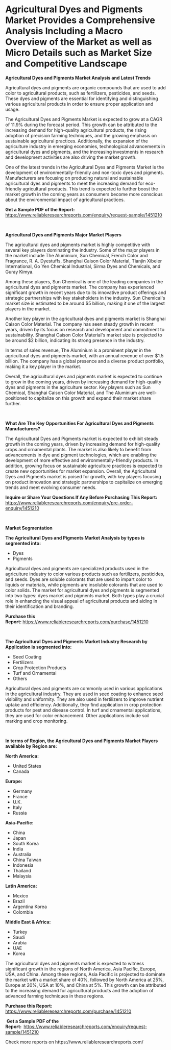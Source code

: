 <p><h1>Agricultural Dyes and Pigments Market Provides a Comprehensive Analysis Including a Macro Overview of the Market as well as Micro Details such as Market Size and Competitive Landscape</h1></p><p><strong>Agricultural Dyes and Pigments Market Analysis and Latest Trends</strong></p>
<p><p>Agricultural dyes and pigments are organic compounds that are used to add color to agricultural products, such as fertilizers, pesticides, and seeds. These dyes and pigments are essential for identifying and distinguishing various agricultural products in order to ensure proper application and usage.</p><p>The Agricultural Dyes and Pigments Market is expected to grow at a CAGR of 11.9% during the forecast period. This growth can be attributed to the increasing demand for high-quality agricultural products, the rising adoption of precision farming techniques, and the growing emphasis on sustainable agricultural practices. Additionally, the expansion of the agriculture industry in emerging economies, technological advancements in agricultural dyes and pigments, and the increasing investments in research and development activities are also driving the market growth.</p><p>One of the latest trends in the Agricultural Dyes and Pigments Market is the development of environmentally-friendly and non-toxic dyes and pigments. Manufacturers are focusing on producing natural and sustainable agricultural dyes and pigments to meet the increasing demand for eco-friendly agricultural products. This trend is expected to further boost the market growth in the coming years as consumers become more conscious about the environmental impact of agricultural practices.</p></p>
<p><strong>Get a Sample PDF of the Report:&nbsp;</strong> <a href="https://www.reliableresearchreports.com/enquiry/request-sample/1451210">https://www.reliableresearchreports.com/enquiry/request-sample/1451210</a></p>
<p>&nbsp;</p>
<p><strong>Agricultural Dyes and Pigments Major Market Players</strong></p>
<p><p>The agricultural dyes and pigments market is highly competitive with several key players dominating the industry. Some of the major players in the market include The Aluminium, Sun Chemical, French Color and Fragrance, R. A. Dyestuffs, Shanghai Caison Color Material, Tianjin Xibeier International, Go Yen Chemical Industrial, Sirma Dyes and Chemicals, and Guray Kimya.</p><p>Among these players, Sun Chemical is one of the leading companies in the agricultural dyes and pigments market. The company has experienced significant growth in recent years due to its innovative product offerings and strategic partnerships with key stakeholders in the industry. Sun Chemical's market size is estimated to be around $5 billion, making it one of the largest players in the market.</p><p>Another key player in the agricultural dyes and pigments market is Shanghai Caison Color Material. The company has seen steady growth in recent years, driven by its focus on research and development and commitment to sustainability. Shanghai Caison Color Material's market size is projected to be around $2 billion, indicating its strong presence in the industry.</p><p>In terms of sales revenue, The Aluminium is a prominent player in the agricultural dyes and pigments market, with an annual revenue of over $1.5 billion. The company has a global presence and a diverse product portfolio, making it a key player in the market.</p><p>Overall, the agricultural dyes and pigments market is expected to continue to grow in the coming years, driven by increasing demand for high-quality dyes and pigments in the agriculture sector. Key players such as Sun Chemical, Shanghai Caison Color Material, and The Aluminium are well-positioned to capitalize on this growth and expand their market share further.</p></p>
<p>&nbsp;</p>
<p><strong>What Are The Key Opportunities For Agricultural Dyes and Pigments Manufacturers?</strong></p>
<p><p>The Agricultural Dyes and Pigments market is expected to exhibit steady growth in the coming years, driven by increasing demand for high-quality crops and ornamental plants. The market is also likely to benefit from advancements in dye and pigment technologies, which are enabling the development of more effective and environmentally-friendly products. In addition, growing focus on sustainable agriculture practices is expected to create new opportunities for market expansion. Overall, the Agricultural Dyes and Pigments market is poised for growth, with key players focusing on product innovation and strategic partnerships to capitalize on emerging trends and meet evolving consumer needs.</p></p>
<p><strong>Inquire or Share Your Questions If Any Before Purchasing This Report:</strong> <a href="https://www.reliableresearchreports.com/enquiry/pre-order-enquiry/1451210">https://www.reliableresearchreports.com/enquiry/pre-order-enquiry/1451210</a></p>
<p>&nbsp;</p>
<p><strong>Market Segmentation</strong></p>
<p><strong>The Agricultural Dyes and Pigments Market Analysis by types is segmented into:</strong></p>
<p><ul><li>Dyes</li><li>Pigments</li></ul></p>
<p><p>Agricultural dyes and pigments are specialized products used in the agriculture industry to color various products such as fertilizers, pesticides, and seeds. Dyes are soluble colorants that are used to impart color to liquids or materials, while pigments are insoluble colorants that are used to color solids. The market for agricultural dyes and pigments is segmented into two types: dyes market and pigments market. Both types play a crucial role in enhancing the visual appeal of agricultural products and aiding in their identification and branding.</p></p>
<p><strong>Purchase this Report:&nbsp;</strong><a href="https://www.reliableresearchreports.com/purchase/1451210">https://www.reliableresearchreports.com/purchase/1451210</a></p>
<p>&nbsp;</p>
<p><strong>The Agricultural Dyes and Pigments Market Industry Research by Application is segmented into:</strong></p>
<p><ul><li>Seed Coating</li><li>Fertilizers</li><li>Crop Protection Products</li><li>Turf and Ornamental</li><li>Others</li></ul></p>
<p><p>Agricultural dyes and pigments are commonly used in various applications in the agricultural industry. They are used in seed coating to enhance seed visibility and uniformity. They are also used in fertilizers to improve nutrient uptake and efficiency. Additionally, they find application in crop protection products for pest and disease control. In turf and ornamental applications, they are used for color enhancement. Other applications include soil marking and crop monitoring.</p></p>
<p>&nbsp;</p>
<p><strong>In terms of Region, the Agricultural Dyes and Pigments Market Players available by Region are:</strong></p>
<p>
    <p> <strong> North America: </strong>
        <ul>
            <li>United States</li>
            <li>Canada</li>
        </ul>
        </p> 
    <p> <strong> Europe: </strong>
        <ul>
            <li>Germany</li>
            <li>France</li>
            <li>U.K.</li>
            <li>Italy</li>
            <li>Russia</li>
        </ul>
        </p> 
    <p> <strong> Asia-Pacific: </strong>
        <ul>
            <li>China</li>
            <li>Japan</li>
            <li>South Korea</li>
            <li>India</li>
            <li>Australia</li>
            <li>China Taiwan</li>
            <li>Indonesia</li>
            <li>Thailand</li>
            <li>Malaysia</li>
        </ul>
        </p> 
    <p> <strong> Latin America: </strong>
        <ul>
            <li>Mexico</li>
            <li>Brazil</li>
            <li>Argentina Korea</li>
            <li>Colombia</li>
        </ul>
        </p> 
    <p> <strong> Middle East & Africa: </strong>
        <ul>
            <li>Turkey</li>
            <li>Saudi</li>
            <li>Arabia</li>
            <li>UAE</li>
            <li>Korea</li>
        </ul>
    </p>
    </p>
<p><p>The agricultural dyes and pigments market is expected to witness significant growth in the regions of North America, Asia Pacific, Europe, USA, and China. Among these regions, Asia Pacific is projected to dominate the market with a market share of 40%, followed by North America at 25%, Europe at 20%, USA at 10%, and China at 5%. This growth can be attributed to the increasing demand for agricultural products and the adoption of advanced farming techniques in these regions.</p></p>
<p><strong>Purchase this Report: </strong><a href="https://www.reliableresearchreports.com/purchase/1451210">https://www.reliableresearchreports.com/purchase/1451210</a></p>
<p>&nbsp;<strong>Get a Sample PDF of the Report:&nbsp;&nbsp;</strong><a href="https://www.reliableresearchreports.com/enquiry/request-sample/1451210">https://www.reliableresearchreports.com/enquiry/request-sample/1451210</a></p>
<p><strong></strong></p>
<p>Check more reports on https://www.reliableresearchreports.com/</p>